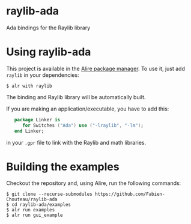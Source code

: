 # raylib-ada
Ada bindings for the Raylib library

# Using raylib-ada

This project is available in the [Alire package manager](https://alire.ada.dev).
To use it, just add `raylib` in your dependencies:
```console
$ alr with raylib
```
The binding and Raylib library will be automatically built.

If you are making an application/executable, you have to add this:
```ada
   package Linker is
      for Switches ("Ada") use ("-lraylib", "-lm");
   end Linker;
```
in your `.gpr` file to link with the Raylib and math libraries.

# Building the examples
Checkout the repository and, using Alire, run the following commands:
```console
$ git clone --recurse-submodules https://github.com/Fabien-Chouteau/raylib-ada
$ cd raylib-ada/examples
$ alr run examples
$ alr run gui_example
```
